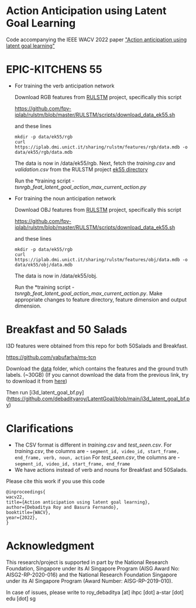 # Action Anticipation using Latent Goal Learning
Code accompanying the IEEE WACV 2022 paper ["Action anticipation using latent goal learning"](https://openaccess.thecvf.com/content/WACV2022/papers/Roy_Action_Anticipation_Using_Latent_Goal_Learning_WACV_2022_paper.pdf)

# EPIC-KITCHENS 55
* For training the verb anticipation network

  Download RGB features from [RULSTM](https://github.com/fpv-iplab/rulstm) project, specifically this script

  https://github.com/fpv-iplab/rulstm/blob/master/RULSTM/scripts/download_data_ek55.sh

  and these lines

  ```
  mkdir -p data/ek55/rgb
  curl https://iplab.dmi.unict.it/sharing/rulstm/features/rgb/data.mdb -o data/ek55/rgb/data.mdb
  ```  

  The data is now in <pwd>/data/ek55/rgb. Next, fetch the *training.csv* and *validation.csv* from the RULSTM project [ek55 directory](https://github.com/fpv-iplab/rulstm/tree/master/RULSTM/data/ek55)

  Run the *training script - *tsnrgb_feat_latent_goal_action_max_current_action.py*
* For training the noun anticipation network
  
  Download OBJ features from [RULSTM](https://github.com/fpv-iplab/rulstm) project, specifically this script

  https://github.com/fpv-iplab/rulstm/blob/master/RULSTM/scripts/download_data_ek55.sh

  and these lines

  ```
  mkdir -p data/ek55/rgb
  curl https://iplab.dmi.unict.it/sharing/rulstm/features/obj/data.mdb -o data/ek55/obj/data.mdb
  ```

  The data is now in <pwd>/data/ek55/obj. 

  Run the *training script - *tsnrgb_feat_latent_goal_action_max_current_action.py*. Make appropriate changes to feature directory, feature dimension and output dimension.


# Breakfast and 50 Salads

I3D features were obtained from this repo for both 50Salads and Breakfast.

https://github.com/yabufarha/ms-tcn

Download the [data](https://mega.nz/#!O6wXlSTS!wcEoDT4Ctq5HRq_hV-aWeVF1_JB3cacQBQqOLjCIbc8) folder, which contains the features and the ground truth labels. (~30GB) (If you cannot download the data from the previous link, try to download it from [here](https://zenodo.org/record/3625992#.Xiv9jGhKhPY))

Then run [i3d_latent_goal_bf.py]
(https://github.com/debadityaroy/LatentGoal/blob/main/i3d_latent_goal_bf.py)

# Clarifications
* The CSV format is different in *training.csv* and *test_seen.csv*. For *training.csv*, the columns are - ```segment_id, video_id, start_frame, end_frame, verb, noun, action``` For *test_seen.csv*, the columns are - ```segment_id, video_id, start_frame, end_frame```
* We have actions instead of verb and nouns for Breakfast and 50Salads.

Please cite this work if you use this code

```
@inproceedings{
wacv22,
title={Action anticipation using latent goal learning},
author={Debaditya Roy and Basura Fernando},
booktitle={WACV},
year={2022},
}
```
# Acknowledgment

This research/project is supported in part by the National Research Foundation, Singapore under its AI Singapore Program (AISG Award No: AISG2-RP-2020-016) and the National Research Foundation Singapore under its AI Singapore Program (Award Number: AISG-RP-2019-010).

  
In case of issues, please write to roy_debaditya [at] ihpc [dot] a-star [dot] edu [dot] sg
